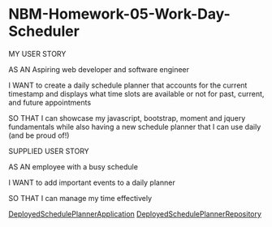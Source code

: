 # NBM-Homework-05-Work-Day-Scheduler

MY USER STORY

AS AN Aspiring web developer and software engineer

I WANT to create a daily schedule planner that accounts for the current timestamp and displays what time slots are available or not for past, current, and future appointments

SO THAT I can showcase my javascript, bootstrap, moment and jquery fundamentals while also having a new schedule planner that I can use daily (and be proud of!)

SUPPLIED USER STORY

AS AN employee with a busy schedule

I WANT to add important events to a daily planner

SO THAT I can manage my time effectively

[DeployedSchedulePlannerApplication](https://nathanmilburn.github.io/NBM-Homework-05-Work-Day-Scheduler/)
[DeployedSchedulePlannerRepository](https://github.com/NathanMilburn/NBM-Homework-05-Work-Day-Scheduler)